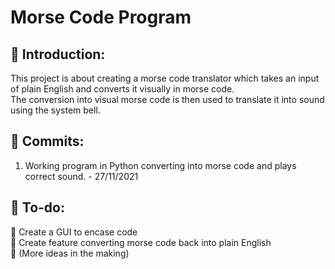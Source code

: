 # Morse Code Program
## 🍼 Introduction:  
This project is about creating a morse code translator which takes an input of plain English and converts it visually in morse code.  
The conversion into visual morse code is then used to translate it into sound using the system bell.    

## 🥊 Commits:
1. Working program in Python converting into morse code and plays correct sound. - 27/11/2021  

## 🚀 To-do:
🔨 Create a GUI to encase code    
🔨 Create feature converting morse code back into plain English  
🔨 (More ideas in the making)  
